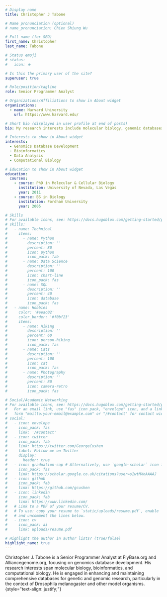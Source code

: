 ```yaml
---
# Display name
title: Christopher J Tabone

# Name pronunciation (optional)
# name_pronunciation: Chien Shiung Wu

# Full name (for SEO)
first_name: Christopher
last_name: Tabone

# Status emoji
# status:
#   icon: ☕️

# Is this the primary user of the site?
superuser: true

# Role/position/tagline
role: Senior Programmer Analyst

# Organizations/Affiliations to show in About widget
organizations:
  - name: Harvard University
    url: https://www.harvard.edu/

# Short bio (displayed in user profile at end of posts)
bio: My research interests include molecular biology, genomic databases, and bioinformatics.

# Interests to show in About widget
interests:
  - Genomics Database Development
  - Bioinformatics
  - Data Analysis
  - Computational Biology

# Education to show in About widget
education:
  courses:
    - course: PhD in Molecular & Cellular Biology
      institution: University of Nevada, Las Vegas
      year: 2011
    - course: BS in Biology
      institution: Fordham University
      year: 2005

# Skills
# For available icons, see: https://docs.hugoblox.com/getting-started/page-builder/#icons
# skills:
#   - name: Technical
#     items:
#       - name: Python
#         description: ''
#         percent: 80
#         icon: python
#         icon_pack: fab
#       - name: Data Science
#         description: ''
#         percent: 100
#         icon: chart-line
#         icon_pack: fas
#       - name: SQL
#         description: ''
#         percent: 40
#         icon: database
#         icon_pack: fas
#   - name: Hobbies
#     color: '#eeac02'
#     color_border: '#f0bf23'
#     items:
#       - name: Hiking
#         description: ''
#         percent: 60
#         icon: person-hiking
#         icon_pack: fas
#       - name: Cats
#         description: ''
#         percent: 100
#         icon: cat
#         icon_pack: fas
#       - name: Photography
#         description: ''
#         percent: 80
#         icon: camera-retro
#         icon_pack: fas

# Social/Academic Networking
# For available icons, see: https://docs.hugoblox.com/getting-started/page-builder/#icons
#   For an email link, use "fas" icon pack, "envelope" icon, and a link in the
#   form "mailto:your-email@example.com" or "/#contact" for contact widget.
# social:
#   - icon: envelope
#     icon_pack: fas
#     link: '/#contact'
#   - icon: twitter
#     icon_pack: fab
#     link: https://twitter.com/GeorgeCushen
#     label: Follow me on Twitter
#     display:
#       header: true
#   - icon: graduation-cap # Alternatively, use `google-scholar` icon from `ai` icon pack
#     icon_pack: fas
#     link: https://scholar.google.co.uk/citations?user=sIwtMXoAAAAJ
#   - icon: github
#     icon_pack: fab
#     link: https://github.com/gcushen
#   - icon: linkedin
#     icon_pack: fab
#     link: https://www.linkedin.com/
#   # Link to a PDF of your resume/CV.
#   # To use: copy your resume to `static/uploads/resume.pdf`, enable `ai` icons in `params.yaml`,
#   # and uncomment the lines below.
#   - icon: cv
#     icon_pack: ai
#     link: uploads/resume.pdf

# Highlight the author in author lists? (true/false)
highlight_name: true
---
```


Christopher J. Tabone is a Senior Programmer Analyst at FlyBase.org and Alliancegenome.org, focusing on genomics database development. His research interests span molecular biology, bioinformatics, and computational biology. He is engaged in enhancing and maintaining comprehensive databases for genetic and genomic research, particularly in the context of Drosophila melanogaster and other model organisms.
{style="text-align: justify;"}
